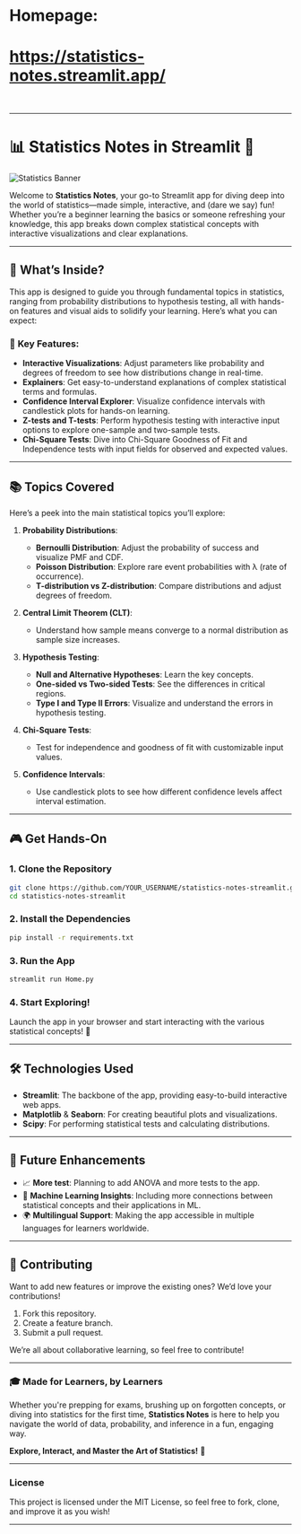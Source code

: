 
# Homepage:

# https://statistics-notes.streamlit.app/

<br>

---

# 📊 **Statistics Notes in Streamlit** 📖

![Statistics Banner](https://github.com/NiShAK-uMAri/Statistics/blob/main/images/banner_3_2.jpeg)

Welcome to **Statistics Notes**, your go-to Streamlit app for diving deep into the world of statistics—made simple, interactive, and (dare we say) fun! Whether you’re a beginner learning the basics or someone refreshing your knowledge, this app breaks down complex statistical concepts with interactive visualizations and clear explanations.

---

## 🚀 **What’s Inside?**

This app is designed to guide you through fundamental topics in statistics, ranging from probability distributions to hypothesis testing, all with hands-on features and visual aids to solidify your learning. Here’s what you can expect:

### 🌟 **Key Features**:
- **Interactive Visualizations**: Adjust parameters like probability and degrees of freedom to see how distributions change in real-time.
- **Explainers**: Get easy-to-understand explanations of complex statistical terms and formulas.
- **Confidence Interval Explorer**: Visualize confidence intervals with candlestick plots for hands-on learning.
- **Z-tests and T-tests**: Perform hypothesis testing with interactive input options to explore one-sample and two-sample tests.
- **Chi-Square Tests**: Dive into Chi-Square Goodness of Fit and Independence tests with input fields for observed and expected values.

---

## 📚 **Topics Covered**

Here’s a peek into the main statistical topics you’ll explore:

1. **Probability Distributions**:
    - **Bernoulli Distribution**: Adjust the probability of success and visualize PMF and CDF.
    - **Poisson Distribution**: Explore rare event probabilities with λ (rate of occurrence).
    - **T-distribution vs Z-distribution**: Compare distributions and adjust degrees of freedom.
    
2. **Central Limit Theorem (CLT)**:
    - Understand how sample means converge to a normal distribution as sample size increases.

3. **Hypothesis Testing**:
    - **Null and Alternative Hypotheses**: Learn the key concepts.
    - **One-sided vs Two-sided Tests**: See the differences in critical regions.
    - **Type I and Type II Errors**: Visualize and understand the errors in hypothesis testing.

4. **Chi-Square Tests**:
    - Test for independence and goodness of fit with customizable input values.

5. **Confidence Intervals**:
    - Use candlestick plots to see how different confidence levels affect interval estimation.

---

## 🎮 **Get Hands-On**

### 1. Clone the Repository
```bash
git clone https://github.com/YOUR_USERNAME/statistics-notes-streamlit.git
cd statistics-notes-streamlit
```

### 2. Install the Dependencies
```bash
pip install -r requirements.txt
```

### 3. Run the App
```bash
streamlit run Home.py
```

### 4. Start Exploring!
Launch the app in your browser and start interacting with the various statistical concepts! 🎉

---

## 🛠 **Technologies Used**
- **Streamlit**: The backbone of the app, providing easy-to-build interactive web apps.
- **Matplotlib** & **Seaborn**: For creating beautiful plots and visualizations.
- **Scipy**: For performing statistical tests and calculating distributions.

---

## 🔮 **Future Enhancements**

- 📈 **More test**: Planning to add ANOVA and more tests to the app.
- 🧠 **Machine Learning Insights**: Including more connections between statistical concepts and their applications in ML.
- 🌍 **Multilingual Support**: Making the app accessible in multiple languages for learners worldwide.

---

## 🤝 **Contributing**

Want to add new features or improve the existing ones? We’d love your contributions!

1. Fork this repository.
2. Create a feature branch.
3. Submit a pull request.

We’re all about collaborative learning, so feel free to contribute!


---

### 🎓 **Made for Learners, by Learners**  
Whether you're prepping for exams, brushing up on forgotten concepts, or diving into statistics for the first time, **Statistics Notes** is here to help you navigate the world of data, probability, and inference in a fun, engaging way.

**Explore, Interact, and Master the Art of Statistics!** 🚀

---

### License
This project is licensed under the MIT License, so feel free to fork, clone, and improve it as you wish!

---
